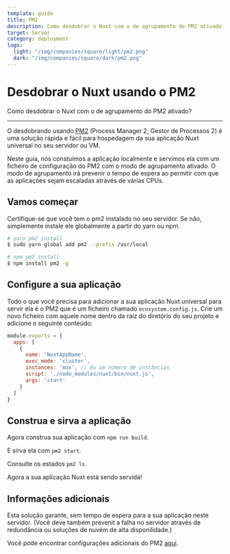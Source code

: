 ```yaml
---
template: guide
title: PM2
description: Como desdobrar o Nuxt com o de agrupamento do PM2 ativado?
target: Server
category: deployment
logo:
  light: "/img/companies/square/light/pm2.png"
  dark: "/img/companies/square/dark/pm2.png"
---
```

# Desdobrar o Nuxt usando o PM2

Como desdobrar o Nuxt com o de agrupamento do PM2 ativado?

---

O desdobrando usando [PM2](https://pm2.keymetrics.io/) (Process Manager 2, Gestor de Processos 2) é uma solução rápida e fácil para hospedagem da sua aplicação Nuxt universal no seu servidor ou VM.

Neste guia, nós constuímos a aplicação localmente e servimos ela com um ficheiro de configuração do PM2 com o modo de agrupamento ativado. O modo de agrupamento irá prevenir o tempo de espera ao permitir com que as aplicações sejam escaladas através de várias CPUs.

## Vamos começar

Certifique-se que você tem o pm2 instalado no seu servidor. Se não, simplemente instale ele globalmente a partir do yarn ou npm.

```bash
# yarn pm2 install
$ sudo yarn global add pm2 --prefix /usr/local

# npm pm2 install
$ npm install pm2 -g
```

## Configure a sua aplicação

Todo o que você precisa para adicionar a sua aplicação Nuxt universal para servir ela é o PM2 que é um ficheiro chamado `ecosystem.config.js`. Crie um novo ficheiro com aquele nome dentro da raíz do diretório do seu projeto e adicione o seguinte conteúdo:

```javascript
module.exports = {
  apps: [
    {
      name: 'NuxtAppName',
      exec_mode: 'cluster',
      instances: 'max', // Ou um número de instâncias
      script: './node_modules/nuxt/bin/nuxt.js',
      args: 'start'
    }
  ]
}
```

## Construa e sirva a aplicação

Agora construa sua aplicação com `npm run build`.

E sirva ela com `pm2 start`.

Consulte os estados `pm2 ls`.

Agora a sua aplicação Nuxt está sendo servida!

## Informações adicionais

Esta solução garante, sem tempo de espera para a sua aplicação neste servidor. (Você deve também prevenit a falha no servidor através de redundância ou soluções de nuvém de alta disponilidade.)

Você pode encontrar configurações adicionais do PM2 [aqui](https://pm2.keymetrics.io/docs/usage/application-declaration/#general).
